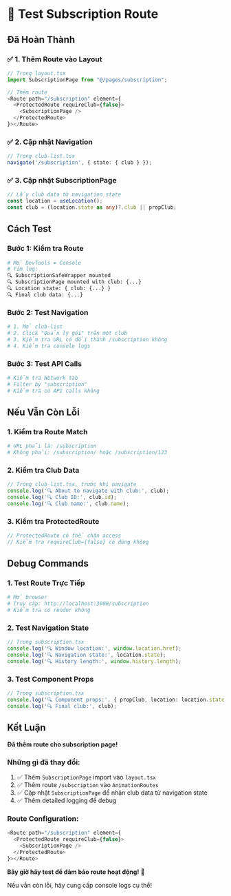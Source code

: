 # 🧪 Test Subscription Route

## Đã Hoàn Thành

### ✅ **1. Thêm Route vào Layout**
```typescript
// Trong layout.tsx
import SubscriptionPage from "@/pages/subscription";

// Thêm route
<Route path="/subscription" element={
  <ProtectedRoute requireClub={false}>
    <SubscriptionPage />
  </ProtectedRoute>
}></Route>
```

### ✅ **2. Cập nhật Navigation**
```typescript
// Trong club-list.tsx
navigate('/subscription', { state: { club } });
```

### ✅ **3. Cập nhật SubscriptionPage**
```typescript
// Lấy club data từ navigation state
const location = useLocation();
const club = (location.state as any)?.club || propClub;
```

## Cách Test

### **Bước 1: Kiểm tra Route**
```bash
# Mở DevTools > Console
# Tìm log:
🔍 SubscriptionSafeWrapper mounted
🔍 SubscriptionPage mounted with club: {...}
🔍 Location state: { club: {...} }
🔍 Final club data: {...}
```

### **Bước 2: Test Navigation**
```bash
# 1. Mở club-list
# 2. Click "Quản lý gói" trên một club
# 3. Kiểm tra URL có đổi thành /subscription không
# 4. Kiểm tra console logs
```

### **Bước 3: Test API Calls**
```bash
# Kiểm tra Network tab
# Filter by "subscription"
# Kiểm tra có API calls không
```

## Nếu Vẫn Còn Lỗi

### **1. Kiểm tra Route Match**
```bash
# URL phải là: /subscription
# Không phải: /subscription/ hoặc /subscription/123
```

### **2. Kiểm tra Club Data**
```typescript
// Trong club-list.tsx, trước khi navigate
console.log('🔍 About to navigate with club:', club);
console.log('🔍 Club ID:', club.id);
console.log('🔍 Club name:', club.name);
```

### **3. Kiểm tra ProtectedRoute**
```typescript
// ProtectedRoute có thể chặn access
// Kiểm tra requireClub={false} có đúng không
```

## Debug Commands

### **1. Test Route Trực Tiếp**
```bash
# Mở browser
# Truy cập: http://localhost:3000/subscription
# Kiểm tra có render không
```

### **2. Test Navigation State**
```typescript
// Trong subscription.tsx
console.log('🔍 Window location:', window.location.href);
console.log('🔍 Navigation state:', location.state);
console.log('🔍 History length:', window.history.length);
```

### **3. Test Component Props**
```typescript
// Trong subscription.tsx
console.log('🔍 Component props:', { propClub, location: location.state });
console.log('🔍 Final club:', club);
```

## Kết Luận

**Đã thêm route cho subscription page!**

### **Những gì đã thay đổi:**
1. ✅ Thêm `SubscriptionPage` import vào `layout.tsx`
2. ✅ Thêm route `/subscription` vào `AnimationRoutes`
3. ✅ Cập nhật `SubscriptionPage` để nhận club data từ navigation state
4. ✅ Thêm detailed logging để debug

### **Route Configuration:**
```typescript
<Route path="/subscription" element={
  <ProtectedRoute requireClub={false}>
    <SubscriptionPage />
  </ProtectedRoute>
}></Route>
```

**Bây giờ hãy test để đảm bảo route hoạt động!** 🎯

Nếu vẫn còn lỗi, hãy cung cấp console logs cụ thể!

